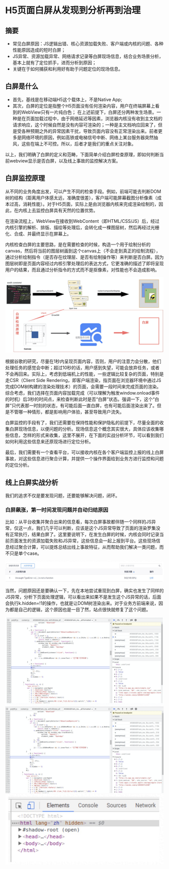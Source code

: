 # H5页面白屏从发现到分析再到治理

## 摘要

* 常见白屏原因：JS逻辑出错、核心资源加载失败、客户端或内核的问题、各种性能原因造成的短时白屏；
* JS异常、资源加载异常、网络请求记录等白屏现场信息，结合业务场景分析，基本上就有了定位抓手，进而分析到原因；
* 关键在于如何捕获和利用好有助于问题定位的现场信息。

## 白屏是什么

* 首先，基线是在移动端H5这个载体上，不是Native App;
* 其次，白屏的定位是指整个H5页面没有任何渲染内容，用户在终端屏幕上看到的WebView只有一片纯白色；
在上述前提下，白屏还分两种发生场景。一种是在页面加载过程中，由于网络延迟等因素，浏览器内核没有收到主文档的请求响应，这个时候自然是没有内容可渲染的；一种是主文档响应回来了，但是受各种预期之外的异常因素干扰，导致页面内容没有正常渲染出来。前者更多是网络环境的原因，例如高铁或电梯信号中断、网络上某台服务器突然抽风，这些在端上不可控。所以，后者才是我们的重点关注对象。

以上，我们明确了白屏的定义和范畴，下面简单介绍白屏检查原理，即如何判断当前webview显示是否白屏，以及线上事故的监控解决方案。

## 白屏监控原理

从不同的业务角度出发，可以产生不同的检查手段。例如，前端可能去判断DOM树的结构（距离用户体感太远，准确度很差），客户端可能屏幕截图分析像素（成本过高，消耗性能）。对于H5页面，实际上是由浏览器内核来完成渲染绘制的，因此，在内核上去监控白屏具有天然的位置优势。

在渲染流程上，WebView在接收到WebContent（即HTML/CSS/JS）后，经过内核引擎的解析、排版、描绘等处理后，会转化成一棵图层树，然后再经过光栅化、合成、并最终显示在屏幕上。

内核检查白屏的主要思路，是在需要检查的时候，构造一个用于绘制分析的canvas，然后将当前的图层树画到这个canvas上（不会走到真正的绘制流程），通过分析绘制指令（是否存在纹理层、是否有绘制操作等）来判断是否白屏。因为图层树即是页面内容经过内核引擎处理后的表达方式，它更准确的描述了即将呈现用户的结果，而且通过分析指令的方式而不是抠像素，对性能也不会造成影响。

![web-content](/assets/web-content.png)

根据谷歌的研究，尽量在1秒内呈现页面内容，否则，用户的注意力会分散，他们处理任务的感觉会中断；超过10秒的话，用户感到失望，可能会放弃任务，或者不会再回来。实际上，考虑到低端机上的性能，一些逻辑比较复杂的页面，特别是走CSR（Client Side Rendering，即客户端渲染，指页面在浏览器环境中通过JS完成DOM树构建的渲染处理技术）的页面，会需要一段时间来完成页面的渲染。综合考虑，我们选择在页面内容加载完成（可以理解为触发window.onload事件的时机）后3秒的时间点，来检查判断此时是否“白屏”状态。强调一下，这个“白屏”只代表那一时刻的状态，有可能后面一直白屏，也有可能后面渲染出来了。但是不管哪一种情形，都是影响用户体验，甚至导致用户流失。

白屏监控的手段有了，我们还需要在保持性能和保护隐私的前提下，尽量全面的收集白屏现场信息，以便问题的分析。现场信息这个概念其实很大，具体应该收集哪些信息，怎样的形式来收集，这里不展开，在下面的实战分析环节，可以看到我们如何利用这些信息来还原现场进行定位分析。

最后，我们需要有一个查看平台，可以接收内核在各个客户端监控上报的线上白屏事故，对这些信息进行聚合计算，并提供一个操作界面给到业务方进行监控和问题的定位分析。

## 线上白屏实战分析

我们的追求不仅是要发现问题，还要能够解决问题，闭环。

### 白屏飙涨，第一时间发现问题并自动归结原因

比如：从平台收集并聚合出来的信息看，每次白屏事故都伴随一个同样的JS异常，仅这一点，我们几乎可以判断，应该是这个JS异常导致了页面的渲染罗集没有正常执行，结果白屏了。这里要说明下，在发生白屏的时候，内核会同时记录当前页面发生的资源加载失败和JS异常，这些信息会一起上报到平台。这些现场信息经过聚合计算，可以提炼总结出线上事故特征，从而帮助我们解决一类问题，而不只是单个case。

![js-error](/assets/js-error.png)

当然，问题原因还是要确认一下，先在本地尝试重现到白屏，确实也发生了同样的JS异常，分析下页面处理逻辑，可以看出来如果不是发生这个JS异常的话，后面会执行k.hidden=!1的操作，也就是让DOM树渲染出来。对于业务方前端来说，因为都是自己的逻辑，这个原因也是一目了然，站点很快就修复了这个问题。

![js-error2](/assets/js-error2.png)
![js-error3](/assets/js-error3.png)
![js-error-elements](/assets/js-error-elements.png)

